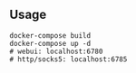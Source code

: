 ## Usage

```shell
docker-compose build
docker-compose up -d
# webui: localhost:6780
# http/socks5: localhost:6785
```
